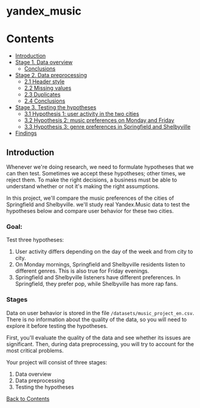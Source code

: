 # yandex_music

# Contents <a id='back'></a>

* [Introduction](#intro)
* [Stage 1. Data overview](#data_review)
    * [Conclusions](#data_review_conclusions)
* [Stage 2. Data preprocessing](#data_preprocessing)
    * [2.1 Header style](#header_style)
    * [2.2 Missing values](#missing_values)
    * [2.3 Duplicates](#duplicates)
    * [2.4 Conclusions](#data_preprocessing_conclusions)
* [Stage 3. Testing the hypotheses](#hypotheses)
    * [3.1 Hypothesis 1: user activity in the two cities](#activity)
    * [3.2 Hypothesis 2: music preferences on Monday and Friday](#week)
    * [3.3 Hypothesis 3: genre preferences in Springfield and Shelbyville](#genre)
* [Findings](#end)

## Introduction <a id='intro'></a>
Whenever we're doing research, we need to formulate hypotheses that we can then test. Sometimes we accept these hypotheses; other times, we reject them. To make the right decisions, a business must be able to understand whether or not it's making the right assumptions.

 In this project, we'll compare the music preferences of the cities of Springfield and Shelbyville. we'll study real Yandex.Music data to test the hypotheses below and compare user behavior for these two cities.
 ### Goal: 
Test three hypotheses:
1. User activity differs depending on the day of the week and from city to city. 
2. On Monday mornings, Springfield and Shelbyville residents listen to different genres. This is also true for Friday evenings. 
3. Springfield and Shelbyville listeners have different preferences. In Springfield, they prefer pop, while Shelbyville has more rap fans.

### Stages 
Data on user behavior is stored in the file `/datasets/music_project_en.csv`. There is no information about the quality of the data, so you will need to explore it before testing the hypotheses. 

First, you'll evaluate the quality of the data and see whether its issues are significant. Then, during data preprocessing, you will try to account for the most critical problems.
 
Your project will consist of three stages:
 1. Data overview
 2. Data preprocessing
 3. Testing the hypotheses
 
[Back to Contents](#back)

